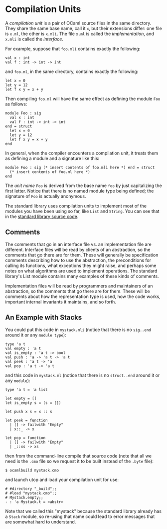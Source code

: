 # Compilation Units

A *compilation unit* is a pair of OCaml source files in the same
directory. They share the same base name, call it `x`, but their
extensions differ: one file is `x.ml`, the other is `x.mli`. The file
`x.ml` is called the *implementation*, and `x.mli` is called the
*interface*.

For example, suppose that `foo.mli` contains exactly the following:
```
val x : int
val f : int -> int -> int
```
and `foo.ml`, in the same directory, contains exactly the following:
```
let x = 0
let y = 12
let f x y = x + y
```
Then compiling `foo.ml` will have the same effect as defining the module
`Foo` as follows:

```
module Foo : sig
  val x : int
  val f : int -> int -> int
end = struct
  let x = 0
  let y = 12
  let f x y = x + y
end
```

In general, when the compiler encounters a compilation unit, it treats
them as defining a module and a signature like this:
```
module Foo : sig (* insert contents of foo.mli here *) end = struct
  (* insert contents of foo.ml here *)
end
```
The *unit name* `Foo` is derived from the base name `foo` by just capitalizing
the first letter.  Notice that there is no named module type being defined;
the signature of `Foo` is actually anonymous.

The standard library uses compilation units to implement
most of the modules you have been using so far, like `List` and
`String`.  You can see that in the [standard library source
code][stdlibsrc].

[stdlibsrc]: https://github.com/ocaml/ocaml/tree/trunk/stdlib

## Comments

The comments that go in an interface file vs. an implementation
file are different.  Interface files will be read by clients of an abstraction,
so the comments that go there are for them.  These will generally be specification
comments describing how to use the abstraction, the preconditions for 
calling its functions, what exceptions they might raise, and perhaps some
notes on what algorithms are used to implement operations.  The standard library's
List module contains many examples of these kinds of comments.

Implementation files will be read by programmers and maintainers of an
abstraction, so the comments that go there are for them.  These will be
comments about how the representation type is used, how the code works,
important internal invariants it maintains, and so forth.  

## An Example with Stacks

You could put this code in `mystack.mli` (notice that there is no
`sig..end` around it or any `module type`):
```
type 'a t
val empty : 'a t
val is_empty : 'a t -> bool
val push : 'a -> 'a t -> 'a t
val peek : 'a t -> 'a
val pop : 'a t -> 'a t
```
and this code in `mystack.ml` (notice that there is no `struct..end`
around it or any `module`):
```
type 'a t = 'a list

let empty = []
let is_empty s = (s = [])

let push x s = x :: s

let peek = function
  | [] -> failwith "Empty"
  | x::_ -> x

let pop = function
  | [] -> failwith "Empty"
  | _::xs -> xs
```
then from the command-line compile that source code (note that all we
need is the `.cmo` file so we request it to be built instead of the `.byte` file):
```
$ ocamlbuild mystack.cmo
```
and launch utop and load your compilation unit for use:
```
# #directory "_build";;
# #load "mystack.cmo";;
# Mystack.empty;;
- : 'a Mystack.t = <abstr>
```

Note that we called this "mystack" because the standard library already
has a `Stack` module, so re-using that name could lead to error messages
that are somewhat hard to understand.

